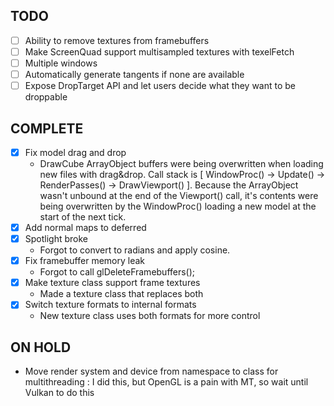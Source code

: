 
## TODO
- [ ] Ability to remove textures from framebuffers
- [ ] Make ScreenQuad support multisampled textures with texelFetch
- [ ] Multiple windows
- [ ] Automatically generate tangents if none are available
- [ ] Expose DropTarget API and let users decide what they want to be droppable
 
 ## COMPLETE
- [x] Fix model drag and drop
    - DrawCube ArrayObject buffers were being overwritten when loading new files with drag&drop. Call stack is [ WindowProc() -> Update() -> RenderPasses() -> DrawViewport() ]. Because the ArrayObject wasn't unbound at the end of the Viewport() call, it's contents were being overwritten by the WindowProc() loading a new model at the start of the next tick.
- [x] Add normal maps to deferred
- [x] Spotlight broke
    - Forgot to convert to radians and apply cosine.
- [x] Fix framebuffer memory leak
    - Forgot to call glDeleteFramebuffers();
- [x] Make texture class support frame textures
    - Made a texture class that replaces both
- [x] Switch texture formats to internal formats
    - New texture class uses both formats for more control

 ## ON HOLD
- Move render system and device from namespace to class for multithreading		: I did this, but OpenGL is a pain with MT, so wait until Vulkan to do this
